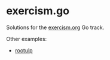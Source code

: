 exercism.go
===========

Solutions for the [exercism.org](exercism.org) Go track.

Other examples:

- [rootulp](https://github.com/rootulp/exercism)

